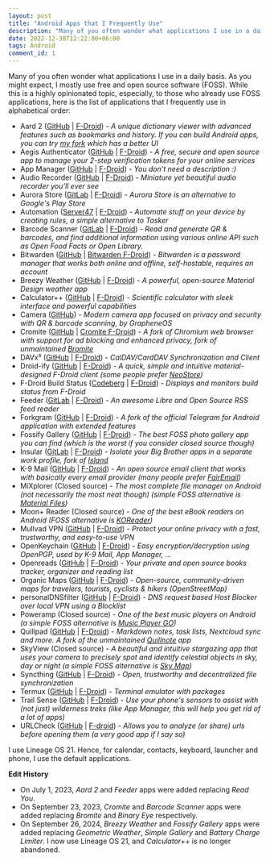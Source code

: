 ```yaml
---
layout: post
title: "Android Apps that I Frequently Use"
description: "Many of you often wonder what applications I use in a daily basis. As you might expect, I mostly use free and open source software (FOSS). While this is a highly opinionated topic, especially, to those who already use FOSS applications, here goes the list of applications that I frequently use."
date: 2022-12-30T12:22:00+06:00
tags: Android
comment_id: 1
---
```


Many of you often wonder what applications I use in a daily basis. As you might expect, I mostly use free and open source software (FOSS). While this is a highly opinionated topic, especially, to those who already use FOSS applications, here is the list of applications that I frequently use in alphabetical order:

- Aard 2 ([GitHub](https://github.com/itkach/aard2-android) \| [F-Droid](https://f-droid.org/packages/itkach.aard2/)) - _A unique dictionary viewer with advanced features such as bookmarks and history. If you can build Android apps, you can try [my fork](https://github.com/MuntashirAkon/aard2-android) which has a better UI_
- Aegis Authenticator ([GitHub](https://github.com/beemdevelopment/Aegis) \| [F-Droid](https://f-droid.org/en/packages/com.beemdevelopment.aegis/)) - _A free, secure and open source app to manage your 2-step verification tokens for your online services_
- App Manager ([GitHub](https://github.com/MuntashirAkon/AppManager) \| [F-Droid](https://f-droid.org/en/packages/io.github.muntashirakon.AppManager/)) - _You don’t need a description :)_
- Audio Recorder ([GitHub](https://github.com/Dimowner/AudioRecorder) \| [F-Droid](https://f-droid.org/en/packages/com.dimowner.audiorecorder/)) - _Miniature yet beautiful audio recorder you’ll ever see_
- Aurora Store ([GitLab](https://gitlab.com/AuroraOSS/AuroraStore) \| [F-Droid](https://f-droid.org/en/packages/com.aurora.store/)) - _Aurora Store is an alternative to Google's Play Store_
- Automation ([Server47](https://git.server47.de/jens/Automation) \| [F-Droid](https://f-droid.org/en/packages/com.jens.automation2/)) - _Automate stuff on your device by creating rules, a simple alternative to Tasker_
- Barcode Scanner ([GitLab](https://gitlab.com/Atharok/BarcodeScanner) \| [F-Droid](https://f-droid.org/en/packages/com.atharok.barcodescanner/)) - _Read and generate QR & barcodes, and find additional information using various online API such as Open Food Facts or Open Library._
- Bitwarden ([GitHub](https://github.com/bitwarden/mobile) \| [Bitwarden F-Droid](https://mobileapp.bitwarden.com/fdroid/)) - _Bitwarden is a password manager that works both online and offline, self-hostable, requires an account_
- Breezy Weather ([GitHub](https://github.com/breezy-weather/breezy-weather) \| [F-Droid](https://f-droid.org/en/packages/org.breezyweather/)) - _A powerful, open-source Material Design weather app_
- Calculator++ ([GitHub](https://github.com/Bubu/android-calculatorpp) \| [F-Droid](https://f-droid.org/en/packages/org.solovyev.android.calculator/)) - _Scientific calculator with sleek interface and powerful capabilities_
- Camera ([GitHub](https://github.com/GrapheneOS/Camera)) - _Modern camera app focused on privacy and security with QR & barcode scanning, by GrapheneOS_
- Cromite ([GitHub](https://github.com/uazo/cromite) \| [Cromite F-Droid](https://www.cromite.org/fdroid/repo/)) - _A fork of Chromium web browser with support for ad blocking and enhanced privacy, fork of unmaintained [Bromite](https://github.com/bromite/bromite)_
- DAVx⁵ ([GitHub](https://github.com/bitfireAT/davx5-ose/) \| [F-Droid](https://f-droid.org/en/packages/at.bitfire.davdroid/)) - _CalDAV/CardDAV Synchronization and Client_
- Droid-ify ([GitHub](https://github.com/Iamlooker/Droid-ify) \| [F-Droid](https://f-droid.org/en/packages/com.looker.droidify/)) - _A quick, simple and intuitive material-designed F-Droid client (some people prefer [NeoStore](https://f-droid.org/en/packages/com.machiav3lli.fdroid/))_
- F-Droid Build Status ([Codeberg](https://codeberg.org/pstorch/F-Droid_Build_Status) \| [F-Droid](https://f-droid.org/en/packages/de.storchp.fdroidbuildstatus/)) - _Displays and monitors build status from F-Droid_
- Feeder ([GitLab](https://gitlab.com/spacecowboy/Feeder) \| [F-Droid](https://f-droid.org/en/packages/com.nononsenseapps.feeder/)) - _An awesome Libre and Open Source RSS feed reader_
- Forkgram ([GitHub](https://github.com/Forkgram/TelegramAndroid) \| [F-Droid](https://f-droid.org/en/packages/org.forkgram.messenger/)) - _A fork of the official Telegram for Android application with extended features_
- Fossify Gallery ([GitHub](https://github.com/FossifyOrg/Gallery) \| [F-Droid](https://f-droid.org/en/packages/org.fossify.gallery/)) - _The best FOSS photo gallery app you can find (which is the worst if you consider closed source though)_
- Insular ([GitLab](https://gitlab.com/secure-system/Insular) \| [F-Droid](https://f-droid.org/en/packages/com.oasisfeng.island.fdroid/)) - _Isolate your Big Brother apps in a separate work profile, fork of [Island](https://github.com/oasisfeng/island)_
- K-9 Mail ([GitHub](https://github.com/thundernest/k-9) \| [F-Droid](https://f-droid.org/en/packages/com.fsck.k9/)) - _An open source email client that works with basically every email provider (many people prefer [FairEmail](https://f-droid.org/en/packages/eu.faircode.email))_
- MiXplorer (Closed source) - _The most complete file manager on Android (not necessarily the most neat though) (simple FOSS alternative is [Material Files](https://f-droid.org/en/packages/me.zhanghai.android.files))_
- Moon+ Reader (Closed source) - _One of the best eBook readers on Android (FOSS alternative is [KOReader](https://f-droid.org/en/packages/org.koreader.launcher.fdroid/))_
- Mullvad VPN ([GitHub](https://github.com/mullvad/mullvadvpn-app) \| [F-Droid](https://f-droid.org/en/packages/net.mullvad.mullvadvpn/)) - _Protect your online privacy with a fast, trustworthy, and easy-to-use VPN_
- OpenKeychain ([GitHub](https://github.com/open-keychain/open-keychain) \| [F-Droid](https://f-droid.org/en/packages/org.sufficientlysecure.keychain/)) - _Easy encryption/decryption using OpenPGP, used by K-9 Mail, App Manager, …_
- Openreads ([GitHub](https://github.com/mateusz-bak/openreads-android) \| [F-Droid](https://f-droid.org/en/packages/software.mdev.bookstracker/)) - _Your private and open source books tracker, organizer and reading list_
- Organic Maps ([GitHub](https://github.com/organicmaps/organicmaps) \| [F-Droid](https://f-droid.org/en/packages/app.organicmaps/)) - _Open-source, community-driven maps for travelers, tourists, cyclists & hikers (OpenStreetMap)_
- personalDNSfilter ([GitHub](https://github.com/IngoZenz/personaldnsfilter) \| [F-Droid](https://f-droid.org/en/packages/dnsfilter.android/)) - _DNS request based Host Blocker over local VPN using a Blocklist_
- Poweramp (Closed source) - _One of the best music players on Android (a simple FOSS alternative is [Music Player GO](https://f-droid.org/en/packages/com.iven.musicplayergo))_
- Quillpad ([GitHub](https://github.com/quillpad/quillpad) \| [F-Droid](https://f-droid.org/en/packages/io.github.quillpad/)) - _Markdown notes, task lists, Nextcloud sync and more. A fork of the unmaintained [Quillnote](https://github.com/msoultanidis/quillnote) app_
- SkyView (Closed source) - _A beautiful and intuitive stargazing app that uses your camera to precisely spot and identify celestial objects in sky, day or night (a simple FOSS alternative is [Sky Map](https://f-droid.org/en/packages/com.google.android.stardroid/))_
- Syncthing ([GitHub](https://github.com/syncthing/syncthing-android) \| [F-Droid](https://f-droid.org/en/packages/com.nutomic.syncthingandroid/)) - _Open, trustworthy and decentralized file synchronization_
- Termux ([GitHub](https://github.com/termux/termux-app) \| [F-Droid](https://f-droid.org/en/packages/com.termux/)) - _Terminal emulator with packages_
- Trail Sense ([GitHub](https://github.com/kylecorry31/Trail-Sense) \| [F-Droid](https://f-droid.org/en/packages/com.kylecorry.trail_sense/)) - _Use your phone's sensors to assist with (not just) wilderness treks (like App Manager, this will help you get rid of a lot of apps)_
- URLCheck ([GitHub](https://github.com/TrianguloY/UrlChecker) \| [F-droid](https://f-droid.org/en/packages/com.trianguloy.urlchecker/)) - _Allows you to analyze (or share) urls before opening them (a very good app if I say so)_

I use Lineage OS 21. Hence, for calendar, contacts, keyboard, launcher and phone, I use the default applications.

**Edit History**
- On July 1, 2023, *Aard 2* and *Feeder* apps were added replacing *Read You*.
- On September 23, 2023, *Cromite* and *Barcode Scanner* apps were added replacing *Bromite* and *Binary Eye* respectively.
- On September 26, 2024, *Breezy Weather* and *Fossify Gallery* apps were added replacing *Geometric Weather*, *Simple Gallery* and *Battery Charge Limiter*. I now use Lineage OS 21, and *Calculator++* is no longer abandoned.

